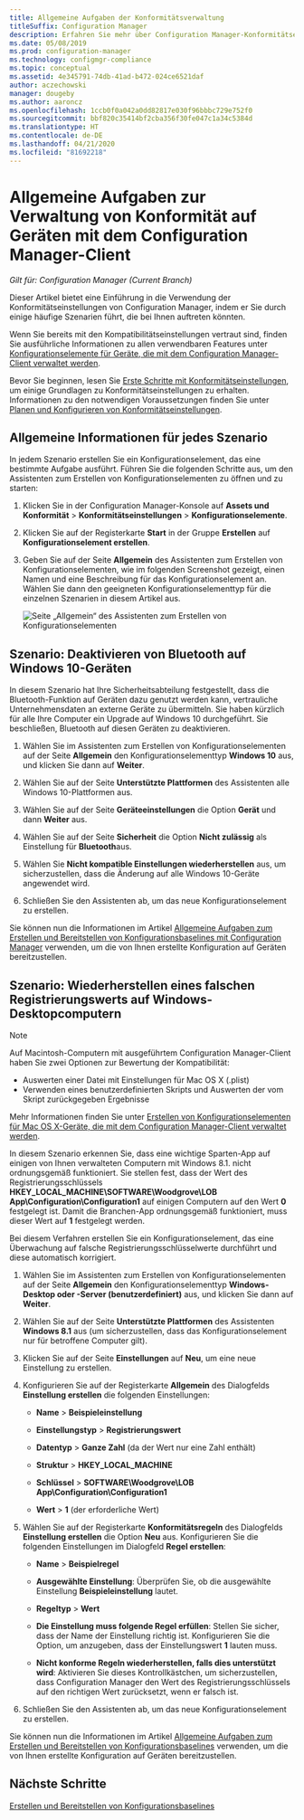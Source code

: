 ```yaml
---
title: Allgemeine Aufgaben der Konformitätsverwaltung
titleSuffix: Configuration Manager
description: Erfahren Sie mehr über Configuration Manager-Konformitätseinstellungen, indem Sie einige gängige Szenarios durcharbeiten.
ms.date: 05/08/2019
ms.prod: configuration-manager
ms.technology: configmgr-compliance
ms.topic: conceptual
ms.assetid: 4e345791-74db-41ad-b472-024ce6521daf
author: aczechowski
manager: dougeby
ms.author: aaroncz
ms.openlocfilehash: 1ccb0f0a042a0dd82817e030f96bbbc729e752f0
ms.sourcegitcommit: bbf820c35414bf2cba356f30fe047c1a34c5384d
ms.translationtype: HT
ms.contentlocale: de-DE
ms.lasthandoff: 04/21/2020
ms.locfileid: "81692218"
---
```

# <a name="common-tasks-for-managing-compliance-on-devices-with-the-configuration-manager-client"></a>Allgemeine Aufgaben zur Verwaltung von Konformität auf Geräten mit dem Configuration Manager-Client

*Gilt für: Configuration Manager (Current Branch)*

Dieser Artikel bietet eine Einführung in die Verwendung der Konformitätseinstellungen von Configuration Manager, indem er Sie durch einige häufige Szenarien führt, die bei Ihnen auftreten könnten.  

 Wenn Sie bereits mit den Kompatibilitätseinstellungen vertraut sind, finden Sie ausführliche Informationen zu allen verwendbaren Features unter [Konfigurationselemente für Geräte, die mit dem Configuration Manager-Client verwaltet werden](../../compliance/deploy-use/create-configuration-items.md).  

 Bevor Sie beginnen, lesen Sie [Erste Schritte mit Konformitätseinstellungen](../../compliance/get-started/get-started-with-compliance-settings.md), um einige Grundlagen zu Konformitätseinstellungen zu erhalten. Informationen zu den notwendigen Voraussetzungen finden Sie unter [Planen und Konfigurieren von Konformitätseinstellungen](../../compliance/plan-design/plan-for-and-configure-compliance-settings.md).  

## <a name="general-information-for-each-scenario"></a>Allgemeine Informationen für jedes Szenario  
 In jedem Szenario erstellen Sie ein Konfigurationselement, das eine bestimmte Aufgabe ausführt. Führen Sie die folgenden Schritte aus, um den Assistenten zum Erstellen von Konfigurationselementen zu öffnen und zu starten:  

1.  Klicken Sie in der Configuration Manager-Konsole auf **Assets und Konformität** > **Konformitätseinstellungen** > **Konfigurationselemente**.  

1.  Klicken Sie auf der Registerkarte **Start** in der Gruppe **Erstellen** auf **Konfigurationselement erstellen**.  

1.  Geben Sie auf der Seite **Allgemein** des Assistenten zum Erstellen von Konfigurationselementen, wie im folgenden Screenshot gezeigt, einen Namen und eine Beschreibung für das Konfigurationselement an. Wählen Sie dann den geeigneten Konfigurationselementtyp für die einzelnen Szenarien in diesem Artikel aus.  

     ![Seite „Allgemein“ des Assistenten zum Erstellen von Konfigurationselementen](../../mdm/deploy-use/media/Compliance-Settings-Wizard---1.png)  

## <a name="scenario-disable-bluetooth-on-windows-10-devices"></a>Szenario: Deaktivieren von Bluetooth auf Windows 10-Geräten

 In diesem Szenario hat Ihre Sicherheitsabteilung festgestellt, dass die Bluetooth-Funktion auf Geräten dazu genutzt werden kann, vertrauliche Unternehmensdaten an externe Geräte zu übermitteln. Sie haben kürzlich für alle Ihre Computer ein Upgrade auf Windows 10 durchgeführt. Sie beschließen, Bluetooth auf diesen Geräten zu deaktivieren.  

1. Wählen Sie im Assistenten zum Erstellen von Konfigurationselementen auf der Seite **Allgemein** den Konfigurationselementtyp **Windows 10** aus, und klicken Sie dann auf **Weiter**.  

2. Wählen Sie auf der Seite **Unterstützte Plattformen** des Assistenten alle Windows 10-Plattformen aus.  

3. Wählen Sie auf der Seite **Geräteeinstellungen** die Option **Gerät** und dann **Weiter** aus.  

4. Wählen Sie auf der Seite **Sicherheit** die Option **Nicht zulässig** als Einstellung für **Bluetooth**aus.  

5. Wählen Sie **Nicht kompatible Einstellungen wiederherstellen** aus, um sicherzustellen, dass die Änderung auf alle Windows 10-Geräte angewendet wird.  

6. Schließen Sie den Assistenten ab, um das neue Konfigurationselement zu erstellen.  

 Sie können nun die Informationen im Artikel [Allgemeine Aufgaben zum Erstellen und Bereitstellen von Konfigurationsbaselines mit Configuration Manager](../../compliance/plan-design/common-tasks-for-creating-and-deploying-configuration-baselines.md) verwenden, um die von Ihnen erstellte Konfiguration auf Geräten bereitzustellen.  

## <a name="scenario-remediate-an-incorrect-registry-value-on-windows-desktop-computers"></a>Szenario: Wiederherstellen eines falschen Registrierungswerts auf Windows-Desktopcomputern

> [!NOTE] 
> Auf Macintosh-Computern mit ausgeführtem Configuration Manager-Client haben Sie zwei Optionen zur Bewertung der Kompatibilität:  
> - Auswerten einer Datei mit Einstellungen für Mac OS X (.plist)
> - Verwenden eines benutzerdefinierten Skripts und Auswerten der vom Skript zurückgegeben Ergebnisse  
>
>Mehr Informationen finden Sie unter [Erstellen von Konfigurationselementen für Mac OS X-Geräte, die mit dem Configuration Manager-Client verwaltet werden](../../compliance/deploy-use/create-configuration-items-for-mac-os-x-devices-managed-with-the-client.md).  

 In diesem Szenario erkennen Sie, dass eine wichtige Sparten-App auf einigen von Ihnen verwalteten Computern mit Windows 8.1. nicht ordnungsgemäß funktioniert. Sie stellen fest, dass der Wert des Registrierungsschlüssels **HKEY_LOCAL_MACHINE\SOFTWARE\Woodgrove\LOB App\Configuration\Configuration1** auf einigen Computern auf den Wert **0** festgelegt ist. Damit die Branchen-App ordnungsgemäß funktioniert, muss dieser Wert auf **1** festgelegt werden.  

 Bei diesem Verfahren erstellen Sie ein Konfigurationselement, das eine Überwachung auf falsche Registrierungsschlüsselwerte durchführt und diese automatisch korrigiert.  

1. Wählen Sie im Assistenten zum Erstellen von Konfigurationselementen auf der Seite **Allgemein** den Konfigurationselementtyp **Windows-Desktop oder -Server (benutzerdefiniert)** aus, und klicken Sie dann auf **Weiter**.  

2. Wählen Sie auf der Seite **Unterstützte Plattformen** des Assistenten **Windows 8.1** aus (um sicherzustellen, dass das Konfigurationselement nur für betroffene Computer gilt).  

3. Klicken Sie auf der Seite **Einstellungen** auf **Neu**, um eine neue Einstellung zu erstellen.  

4. Konfigurieren Sie auf der Registerkarte **Allgemein** des Dialogfelds **Einstellung erstellen** die folgenden Einstellungen:  

   -   **Name** > **Beispieleinstellung**  

   -   **Einstellungstyp** > **Registrierungswert**  

   -   **Datentyp** > **Ganze Zahl** (da der Wert nur eine Zahl enthält)  

   -   **Struktur** > **HKEY_LOCAL_MACHINE**  

   -   **Schlüssel** > **SOFTWARE\Woodgrove\LOB App\Configuration\Configuration1**  

   -   **Wert** > **1** (der erforderliche Wert)  

5. Wählen Sie auf der Registerkarte **Konformitätsregeln** des Dialogfelds **Einstellung erstellen** die Option **Neu** aus. Konfigurieren Sie die folgenden Einstellungen im Dialogfeld **Regel erstellen**:  

   -   **Name** > **Beispielregel**  

   -   **Ausgewählte Einstellung**: Überprüfen Sie, ob die ausgewählte Einstellung **Beispieleinstellung** lautet.

   -   **Regeltyp** > **Wert**  

   -   **Die Einstellung muss folgende Regel erfüllen**: Stellen Sie sicher, dass der Name der Einstellung richtig ist. Konfigurieren Sie die Option, um anzugeben, dass der Einstellungswert **1** lauten muss.  

   -   **Nicht konforme Regeln wiederherstellen, falls dies unterstützt wird**: Aktivieren Sie dieses Kontrollkästchen, um sicherzustellen, dass Configuration Manager den Wert des Registrierungsschlüssels auf den richtigen Wert zurücksetzt, wenn er falsch ist.  

6. Schließen Sie den Assistenten ab, um das neue Konfigurationselement zu erstellen.  

 Sie können nun die Informationen im Artikel [Allgemeine Aufgaben zum Erstellen und Bereitstellen von Konfigurationsbaselines](../../compliance/plan-design/common-tasks-for-creating-and-deploying-configuration-baselines.md) verwenden, um die von Ihnen erstellte Konfiguration auf Geräten bereitzustellen.  

## <a name="next-steps"></a>Nächste Schritte

[Erstellen und Bereitstellen von Konfigurationsbaselines](common-tasks-for-creating-and-deploying-configuration-baselines.md)
